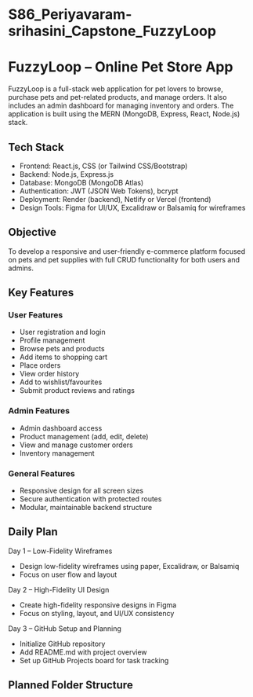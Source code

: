 # S86_Periyavaram-srihasini_Capstone_FuzzyLoop

# FuzzyLoop – Online Pet Store App

FuzzyLoop is a full-stack web application for pet lovers to browse, purchase pets and pet-related products, and manage orders. It also includes an admin dashboard for managing inventory and orders. The application is built using the MERN (MongoDB, Express, React, Node.js) stack.

## Tech Stack

- Frontend: React.js, CSS (or Tailwind CSS/Bootstrap)
- Backend: Node.js, Express.js
- Database: MongoDB (MongoDB Atlas)
- Authentication: JWT (JSON Web Tokens), bcrypt
- Deployment: Render (backend), Netlify or Vercel (frontend)
- Design Tools: Figma for UI/UX, Excalidraw or Balsamiq for wireframes

## Objective

To develop a responsive and user-friendly e-commerce platform focused on pets and pet supplies with full CRUD functionality for both users and admins.

## Key Features

### User Features

- User registration and login
- Profile management
- Browse pets and products
- Add items to shopping cart
- Place orders
- View order history
- Add to wishlist/favourites
- Submit product reviews and ratings

### Admin Features

- Admin dashboard access
- Product management (add, edit, delete)
- View and manage customer orders
- Inventory management

### General Features

- Responsive design for all screen sizes
- Secure authentication with protected routes
- Modular, maintainable backend structure

## Daily Plan

Day 1 – Low-Fidelity Wireframes  
- Design low-fidelity wireframes using paper, Excalidraw, or Balsamiq  
- Focus on user flow and layout

Day 2 – High-Fidelity UI Design  
- Create high-fidelity responsive designs in Figma  
- Focus on styling, layout, and UI/UX consistency

Day 3 – GitHub Setup and Planning  
- Initialize GitHub repository  
- Add README.md with project overview  
- Set up GitHub Projects board for task tracking

## Planned Folder Structure

